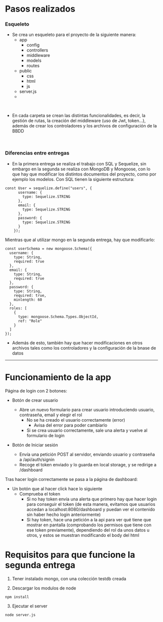 # Pasos realizados 

### Esqueleto
- Se crea un esqueleto para el proyecto de la siguiente manera:
    - app
        - config
        - controllers
        - middleware
        - models
        - routes
    - public
        - css
        - html
        - js
    - server.js
    - 
<br>

- En cada carpeta se crean las distintas funcionalidades, es decir, la gestión de rutas, la creación del middleware (uso de Jwt, token...), además de crear los controladores y los archivos de configuración de la BBDD

<br>

### Diferencias entre entregas

- En la primera entrega se realiza el trabajo con SQL y Sequelize, sin embargo en la segunda se realiza con MongoDB y Mongoose, con lo que hay que modificar los distintos documentos del proyecto, como por ejemplo los modelos. 
Con SQL tienen la siguiente estructura:
```
const User = sequelize.define("users", {
      username: {
        type: Sequelize.STRING
      },
      email: {
        type: Sequelize.STRING
      },
      password: {
        type: Sequelize.STRING
      }
    });
```
Mientras que al utilizar mongo en la segunda entrega, hay que modificarlo:
```
const userSchema = new mongoose.Schema({
  username: {
    type: String,
    required: true
  },
  email: {
    type: String,
    required: true
  },
  password: {
    type: String,
    required: true,
    minlength: 60
  },
  roles: [
    {
      type: mongoose.Schema.Types.ObjectId,
      ref: "Role"
    }
  ]
});
```

- Además de esto, también hay que hacer modificaciones en otros archivos tales como los controladores y la configuración de la bnase de datos

<hr>

# Funcionamiento de la app

Página de login con 2 botones:

- Botón de crear usuario
    - Abre un nuevo formulario para crear usuario introduciendo usuario, contraseña, email y elegir el rol
        - No se ha creado el usuario correctamente (error)
            - Avisa del error para poder cambiarlo
        - Si se crea usuario correctamente, sale una alerta y vuelve al formulario de login

- Botón de Iniciar sesión
    - Envía una petición POST al servidor, enviando usuario y contraseña a /api/auth/signin
    - Recoge el token enviado y lo guarda en local storage, y se redirige a /dashboard

Tras hacer login correctamente se pasa a la página de dashboard:
- Un botón que al hacer click hace lo siguiente
    - Comprueba el token
        - Si no hay token envía una alerta que primero hay que hacer login para conseguir el token (de esta manera, evitamos que usuarios accedan a localhost:8080/dashboard y puedan ver el contenido sin haber hecho login anteriormente)
        - Si hay token, hace una petición a la api para ver qué tiene que mostrar en pantalla (comprobando los permisos que tiene con ese token previamente), dependiendo del rol da unos datos u otros, y estos se muestran modificando el body del html

# Requisitos para que funcione la segunda entrega
1. Tener instalado mongo, con una colección testdb creada

2. Descargar los modulos de node
```node
npm install
```

3. Ejecutar el server
```node
node server.js
```


